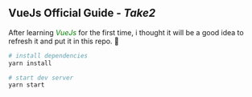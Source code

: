 ## VueJs Official Guide - _Take2_

After learning <em style='color:green'>VueJs</em> for the first time, i thought it will be a good idea to refresh it and put it in this repo. 🤔

```bash
# install dependencies
yarn install

# start dev server
yarn start
```
